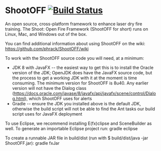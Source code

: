 ShootOFF [![Build Status](https://travis-ci.org/phrack/ShootOFF.svg?branch=master)](https://travis-ci.org/phrack/ShootOFF)
========

An open source, cross-platform framework to enhance laser dry fire training. The Shoot: Open Fire Framework (ShootOFF for short) runs on Linux, Mac, and Windows out of the box.

You can find additional information about using ShootOFF on the wiki: https://github.com/phrack/ShootOFF/wiki

To work with the ShootOFF source code you will need, at a minimum:

* JDK 8 with JavaFX -- the easiest way to get this is to install the Oracle version of the JDK; OpenJDK does have the JavaFX source code, but the process to get a working JDK with it at the moment is time consuming. The minimum version for ShootOFF is 8u40. Any earlier version will not have the Dialog class (https://docs.oracle.com/javase/8/javafx/api/javafx/scene/control/Dialog.html), which ShootOFF uses for alerts
* Gradle -- ensure the JDK you installed above is the default JDK, otherwise the build script will not be able to find the Ant tasks our build script uses for JavaFX deployment

To use Eclipse, we recommend installing E(fx)clipse and SceneBuilder as well. To generate an importable Eclipse project run: gradle eclipse

To create a runnable JAR file in build/dist (run with $ build/dist/java -jar ShootOFF.jar): gradle fxJar
